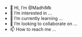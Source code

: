 - 👋 Hi, I’m @MadhiMk
- 👀 I’m interested in ...
- 🌱 I’m currently learning ...
- 💞️ I’m looking to collaborate on ...
- 📫 How to reach me ...

<!---
MadhiMk/MadhiMk is a ✨ special ✨ repository because its `README.md` (this file) appears on your GitHub profile.
You can click the Preview link to take a look at your changes.
--->
